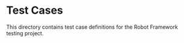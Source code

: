 # Test Cases

This directory contains test case definitions for the Robot Framework testing project.